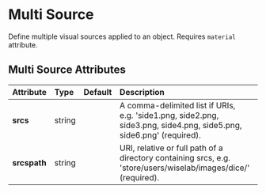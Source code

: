 
Multi Source
============


Define multiple visual sources applied to an object. Requires `material` attribute.

Multi Source Attributes
------------------------

|Attribute|Type|Default|Description|Required|
| :--- | :--- | :--- | :--- | :--- |
|**srcs**|string||A comma-delimited list if URIs, e.g. 'side1.png, side2.png, side3.png, side4.png, side5.png, side6.png' (required).|Yes|
|**srcspath**|string||URI, relative or full path of a directory containing srcs, e.g. 'store/users/wiselab/images/dice/' (required).|Yes|
